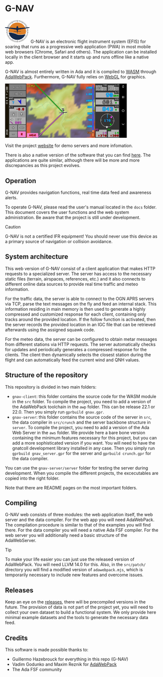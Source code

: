 # G-NAV 
<img src="./docs/g-nav-logo-small.png" width="80">
G-NAV is an electronic flight instrument system (EFIS) for soaring that runs as a progressive web application (PWA) in most mobile web browsers (Chrome, Safari and others).
The application can be installed locally in the client browser and it starts up and runs offline like a native app.

G-NAV is almost entirely written in Ada and it is compiled to [WASM](https://webassembly.org/) through [AdaWebPack](https://github.com/godunko/adawebpack). Furthermore, G-NAV fully relies on [WebGL](https://www.khronos.org/webgl/) for graphics.

<img src="./docs/V4A/screenshots/V4A_Range.jpg" width="400">

Visit the project [website](https://go-gliding.app) for demo servers and more infomation.

There is also a native version of the software that you can find [here](https://github.com/GuillermoHazebrouck/gnav). The applications are quite similar, although there will be more and more discrepancies as this project evolves.

## Operation
G-NAV provides navigation functions, real time data feed and awareness alerts.

To operate G-NAV, please read the user's manual located in the `docs` folder. This document covers the user functions and the web system administration. Be aware that the project is still under development.

> [!CAUTION]
> G-NAV is not a certified IFR equipment! You should never use this device as a primary source of navigation or collision avoidance.

## System architecture
This web version of G-NAV consist of a client application that makes HTTP requests to a specialized server. The server has access to the necessary static files (terrain, airspaces, references, etc.) and it also connects to different online data sources to provide real time traffic and meteo information.

For the traffic data, the server is able to connect to the OGN APRS servers via TCP, parse the text messages on the fly and feed an internal stack. This information residing in main memory is then used to generate a highly compressed and customized response for each client, containing only tracks around the provided location. If the follow function is activated, then the server records the provided location in an IGC file that can be retrieved afterwards using the assigned squawk code.

For the meteo data, the server can be configured to obtain metar messages from different stations via HTTP requests. The server automatically checks for updates and periodically generates a compressed response for the clients. The client then dynamically selects the closest station during the flight and can automatically feed the current wind and QNH values.

## Structure of the repository
This repository is divided in two main folders:
- `gnav-client`: this folder contains the source code for the WASM module in the `src` folder. To compile the project, you need to add a version of the AdaWebPack toolchain in the `awp` folder. This can be release 22.1 or 22.0. Then you simply run `gprbuild gnav.gpr`.
- `gnav-server`: this folder contains the source code of the server in `src`, the data compiler in `src/crunch` and the server backbone structure in `server`. To compile the project, you need to add a version of the Ada Web Server in the `aws` folder. We provide here a bare bone version containing the minimum features necessary for this project, but you can add a more sophisticated version if you want. You will need to have the gnatcoll development library installed in any case. Then you simply run `gprbuild gnav_server.gpr` for the server and `gprbuild crunch.gpr` for the data compiler.

You can use the `gnav-server/server` folder for testing the server during development. When you compile the different projects, the excecutables are copied into the right folder.

Note that there are README pages on the most important folders.

## Compiling
G-NAV web consists of three modules: the web application itself, the web server and the data compiler. For the web app you will need AdaWebPack. The compilation procedure is similar to that of the examples you will find there.
For the data compiler you will need a native Ada FSF compiler.
For the web server you will additionally need a basic structure of the AdaWebServer.

> [!TIP]
> To make your life easier you can just use the released version of AdaWebPack. You will need LLVM 14.0 for this.
> Also, in the `src/patch/` directory you will find a modified version of `adawebpack.mjs`, which is temporarily necessary to include new features and overcome issues.

## Releases
Keep an eye on the [releases](https://github.com/GuillermoHazebrouck/gnav-web/releases), there will be precompiled versions in the future.
The provision of data is not part of the project yet, you will need to collect your own dataset to build a functional system. We only provide here minimal example datasets and the tools to generate the necessary data feed.

## Credits
This software is made possible thanks to:
- Guillermo Hazebrouck for everything in this repo (G-NAV)
- Vadim Godunko and Maxim Reznik for [AdaWebPack](https://github.com/godunko/adawebpack)
- The Ada FSF community
